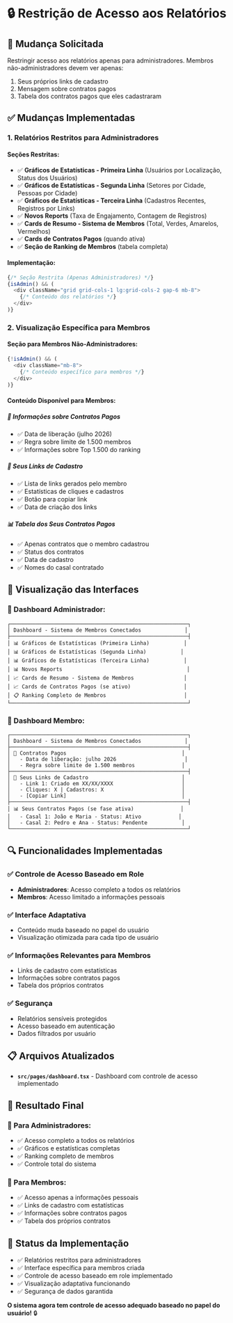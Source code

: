 # 🔒 Restrição de Acesso aos Relatórios

## 🎯 **Mudança Solicitada**

Restringir acesso aos relatórios apenas para administradores. Membros não-administradores devem ver apenas:
1. Seus próprios links de cadastro
2. Mensagem sobre contratos pagos
3. Tabela dos contratos pagos que eles cadastraram

## ✅ **Mudanças Implementadas**

### **1. Relatórios Restritos para Administradores**

#### **Seções Restritas:**
- ✅ **Gráficos de Estatísticas - Primeira Linha** (Usuários por Localização, Status dos Usuários)
- ✅ **Gráficos de Estatísticas - Segunda Linha** (Setores por Cidade, Pessoas por Cidade)
- ✅ **Gráficos de Estatísticas - Terceira Linha** (Cadastros Recentes, Registros por Links)
- ✅ **Novos Reports** (Taxa de Engajamento, Contagem de Registros)
- ✅ **Cards de Resumo - Sistema de Membros** (Total, Verdes, Amarelos, Vermelhos)
- ✅ **Cards de Contratos Pagos** (quando ativa)
- ✅ **Seção de Ranking de Membros** (tabela completa)

#### **Implementação:**
```typescript
{/* Seção Restrita (Apenas Administradores) */}
{isAdmin() && (
  <div className="grid grid-cols-1 lg:grid-cols-2 gap-6 mb-8">
    {/* Conteúdo dos relatórios */}
  </div>
)}
```

### **2. Visualização Específica para Membros**

#### **Seção para Membros Não-Administradores:**
```typescript
{!isAdmin() && (
  <div className="mb-8">
    {/* Conteúdo específico para membros */}
  </div>
)}
```

#### **Conteúdo Disponível para Membros:**

##### **📅 Informações sobre Contratos Pagos**
- ✅ Data de liberação (julho 2026)
- ✅ Regra sobre limite de 1.500 membros
- ✅ Informações sobre Top 1.500 do ranking

##### **🔗 Seus Links de Cadastro**
- ✅ Lista de links gerados pelo membro
- ✅ Estatísticas de cliques e cadastros
- ✅ Botão para copiar link
- ✅ Data de criação dos links

##### **📊 Tabela dos Seus Contratos Pagos**
- ✅ Apenas contratos que o membro cadastrou
- ✅ Status dos contratos
- ✅ Data de cadastro
- ✅ Nomes do casal contratado

## 🎨 **Visualização das Interfaces**

### **👑 Dashboard Administrador:**
```
┌─────────────────────────────────────────────────────────┐
│ Dashboard - Sistema de Membros Conectados              │
├─────────────────────────────────────────────────────────┤
│ 📊 Gráficos de Estatísticas (Primeira Linha)           │
│ 📊 Gráficos de Estatísticas (Segunda Linha)           │
│ 📊 Gráficos de Estatísticas (Terceira Linha)           │
│ 📊 Novos Reports                                        │
│ 📈 Cards de Resumo - Sistema de Membros                │
│ 📈 Cards de Contratos Pagos (se ativo)                 │
│ 📋 Ranking Completo de Membros                         │
└─────────────────────────────────────────────────────────┘
```

### **👤 Dashboard Membro:**
```
┌─────────────────────────────────────────────────────────┐
│ Dashboard - Sistema de Membros Conectados              │
├─────────────────────────────────────────────────────────┤
│ 📅 Contratos Pagos                                     │
│   - Data de liberação: julho 2026                      │
│   - Regra sobre limite de 1.500 membros               │
├─────────────────────────────────────────────────────────┤
│ 🔗 Seus Links de Cadastro                              │
│   - Link 1: Criado em XX/XX/XXXX                      │
│   - Cliques: X | Cadastros: X                         │
│   - [Copiar Link]                                     │
├─────────────────────────────────────────────────────────┤
│ 📊 Seus Contratos Pagos (se fase ativa)               │
│   - Casal 1: João e Maria - Status: Ativo            │
│   - Casal 2: Pedro e Ana - Status: Pendente           │
└─────────────────────────────────────────────────────────┘
```

## 🔍 **Funcionalidades Implementadas**

### **✅ Controle de Acesso Baseado em Role**
- **Administradores**: Acesso completo a todos os relatórios
- **Membros**: Acesso limitado a informações pessoais

### **✅ Interface Adaptativa**
- Conteúdo muda baseado no papel do usuário
- Visualização otimizada para cada tipo de usuário

### **✅ Informações Relevantes para Membros**
- Links de cadastro com estatísticas
- Informações sobre contratos pagos
- Tabela dos próprios contratos

### **✅ Segurança**
- Relatórios sensíveis protegidos
- Acesso baseado em autenticação
- Dados filtrados por usuário

## 📋 **Arquivos Atualizados**

- **`src/pages/dashboard.tsx`** - Dashboard com controle de acesso implementado

## 🎯 **Resultado Final**

### **👑 Para Administradores:**
- ✅ Acesso completo a todos os relatórios
- ✅ Gráficos e estatísticas completas
- ✅ Ranking completo de membros
- ✅ Controle total do sistema

### **👤 Para Membros:**
- ✅ Acesso apenas a informações pessoais
- ✅ Links de cadastro com estatísticas
- ✅ Informações sobre contratos pagos
- ✅ Tabela dos próprios contratos

## 🎉 **Status da Implementação**

- ✅ Relatórios restritos para administradores
- ✅ Interface específica para membros criada
- ✅ Controle de acesso baseado em role implementado
- ✅ Visualização adaptativa funcionando
- ✅ Segurança de dados garantida

**O sistema agora tem controle de acesso adequado baseado no papel do usuário!** 🔒
